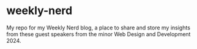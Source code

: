 # weekly-nerd
My repo for my Weekly Nerd blog, a place to share and store my insights from these guest speakers from the minor Web Design and Development 2024.
